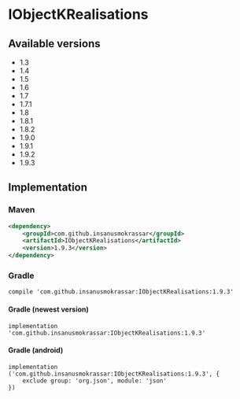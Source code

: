 # IObjectKRealisations

## Available versions

* 1.3
* 1.4
* 1.5
* 1.6
* 1.7
* 1.7.1
* 1.8
* 1.8.1
* 1.8.2
* 1.9.0
* 1.9.1
* 1.9.2
* 1.9.3

## Implementation

### Maven

```xml
<dependency>
    <groupId>com.github.insanusmokrassar</groupId>
    <artifactId>IObjectKRealisations</artifactId>
    <version>1.9.3</version>
</dependency>
```

### Gradle

```
compile 'com.github.insanusmokrassar:IObjectKRealisations:1.9.3'
```

#### Gradle (newest version)

```
implementation 'com.github.insanusmokrassar:IObjectKRealisations:1.9.3'
```

#### Gradle (android)

```
implementation ('com.github.insanusmokrassar:IObjectKRealisations:1.9.3', {
    exclude group: 'org.json', module: 'json'
})
```
